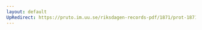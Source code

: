 ```yaml
---
layout: default
UpRedirect: https://pruto.im.uu.se/riksdagen-records-pdf/1871/prot-1871--fk--427/prot-1871--fk--427_005.pdf
---
```

